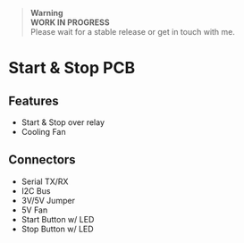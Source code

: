 > __Warning__  <br >**WORK IN PROGRESS** <br />Please wait for a stable release or get in touch with me.

# Start & Stop PCB

## Features
-  Start & Stop over relay
-  Cooling Fan

## Connectors
-  Serial TX/RX
-  I2C Bus
  - 3V/5V Jumper
-  5V Fan
-  Start Button w/ LED
-  Stop Button w/ LED
